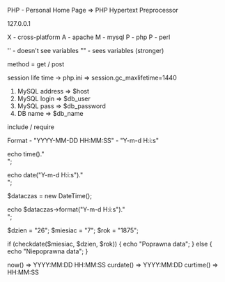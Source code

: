 <!-- PHP -->
PHP - Personal Home Page => PHP Hypertext Preprocessor

127.0.0.1

X - cross-platform
A - apache
M - mysql
P - php
P - perl

'' - doesn't see variables 
"" - sees variables (stronger)

method = get / post

session life time -> php.ini => session.gc_maxlifetime=1440

<!-- Connect to DB -->
1) MySQL address => $host
2) MySQL login => $db_user
3) MySQL pass => $db_password
4) DB name => $db_name

include / require

<!-- Date in MySQL -->
Format - "YYYY-MM-DD HH:MM:SS" - "Y-m-d H:i:s"




<!-- Time Actions -->
echo time()."<br/>";

echo date("Y-m-d H:i:s")."<br/>";

$dataczas = new DateTime();

echo $dataczas->format("Y-m-d H:i:s")."<br/>";

$dzien = "26";
$miesiac = "7";
$rok = "1875";

if (checkdate($miesiac, $dzien, $rok)) {
    echo "Poprawna data";
} else {
    echo "Niepoprawna data";
}




<!-- SQL -->
now() => YYYY:MM:DD HH:MM:SS
curdate() => YYYY:MM:DD
curtime() => HH:MM:SS